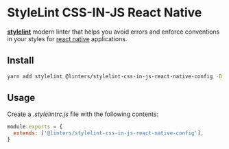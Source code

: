 # StyleLint CSS-IN-JS React Native

[**stylelint**](https://github.com/stylelint/stylelint) modern linter that helps you avoid errors and enforce conventions in your styles for [react native](https://github.com/facebook/react-native) applications.

## Install

```sh
yarn add stylelint @linters/stylelint-css-in-js-react-native-config -D
```

## Usage

Create a _.stylelintrc.js_ file with the following contents:

```js
module.exports = {
  extends: ['@linters/stylelint-css-in-js-react-native-config'],
}
```

